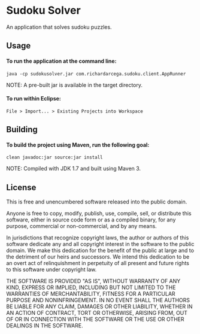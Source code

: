 Sudoku Solver
=======================

An application that solves sudoku puzzles.

Usage
-----

#### To run the application at the command line:
```
java -cp sudokusolver.jar com.richardarcega.sudoku.client.AppRunner
```
NOTE: A pre-built jar is available in the target directory.

#### To run within Eclipse:
```
File > Import... > Existing Projects into Workspace
```


Building
--------

#### To build the project using Maven, run the following goal:
```
clean javadoc:jar source:jar install
```
NOTE: Compiled with JDK 1.7 and built using Maven 3.



License
-------
This is free and unencumbered software released into the public domain.

Anyone is free to copy, modify, publish, use, compile, sell, or
distribute this software, either in source code form or as a compiled
binary, for any purpose, commercial or non-commercial, and by any
means.

In jurisdictions that recognize copyright laws, the author or authors
of this software dedicate any and all copyright interest in the
software to the public domain. We make this dedication for the benefit
of the public at large and to the detriment of our heirs and
successors. We intend this dedication to be an overt act of
relinquishment in perpetuity of all present and future rights to this
software under copyright law.

THE SOFTWARE IS PROVIDED "AS IS", WITHOUT WARRANTY OF ANY KIND,
EXPRESS OR IMPLIED, INCLUDING BUT NOT LIMITED TO THE WARRANTIES OF
MERCHANTABILITY, FITNESS FOR A PARTICULAR PURPOSE AND NONINFRINGEMENT.
IN NO EVENT SHALL THE AUTHORS BE LIABLE FOR ANY CLAIM, DAMAGES OR
OTHER LIABILITY, WHETHER IN AN ACTION OF CONTRACT, TORT OR OTHERWISE,
ARISING FROM, OUT OF OR IN CONNECTION WITH THE SOFTWARE OR THE USE OR
OTHER DEALINGS IN THE SOFTWARE.